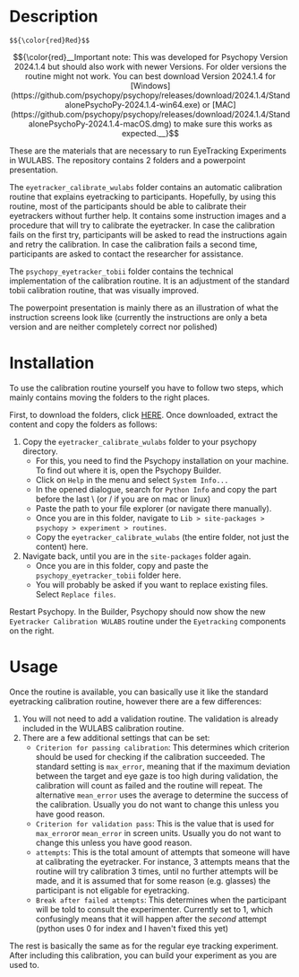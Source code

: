 # Description

 	$${\color{red}Red}$$

$${\color{red}__Important note: This was developed for Psychopy Version 2024.1.4 but should also work with newer Versions. For older versions the routine might not work. You can best download Version 2024.1.4 for [Windows](https://github.com/psychopy/psychopy/releases/download/2024.1.4/StandalonePsychoPy-2024.1.4-win64.exe) or [MAC](https://github.com/psychopy/psychopy/releases/download/2024.1.4/StandalonePsychoPy-2024.1.4-macOS.dmg) to make sure this works as expected.__}$$

These are the materials that are necessary to run EyeTracking Experiments in WULABS.
The repository contains 2 folders and a powerpoint presentation.

The `eyetracker_calibrate_wulabs` folder contains an automatic calibration routine that explains eyetracking to participants.
Hopefully, by using this routine, most of the participants should be able to calibrate their eyetrackers without further help.
It contains some instruction images and a procedure that will try to calibrate the eyetracker. 
In case the calibration fails on the first try, participants will be asked to read the instructions again and retry the calibration.
In case the calibration fails a second time, participants are asked to contact the researcher for assistance.

The `psychopy_eyetracker_tobii` folder contains the technical implementation of the calibration routine.
It is an adjustment of the standard tobii calibration routine, that was visually improved. 

The powerpoint presentation is mainly there as an illustration of what the instruction screens look like (currently the instructions are only a beta version and are neither completely correct nor polished)

# Installation

To use the calibration routine yourself you have to follow two steps, which mainly contains moving the folders to the right places.

First, to download the folders, click [HERE](https://github.com/julianquandt/wulabs_eyetracking_material/archive/refs/heads/main.zip).
Once downloaded, extract the content and copy the folders as follows:

1. Copy the `eyetracker_calibrate_wulabs` folder to your psychopy directory.
   - For this, you need to find the Psychopy installation on your machine. To find out where it is, open the Psychopy Builder.
   - Click on `Help` in the menu and select `System Info...`
   - In the opened dialogue, search for `Python Info` and copy the part before the last \ (or / if you are on mac or linux)
   - Paste the path to your file explorer (or navigate there manually).
   - Once you are in this folder, navigate to `Lib > site-packages > psychopy > experiment > routines`.
   - Copy the `eyetracker_calibrate_wulabs` (the entire folder, not just the content) here.
2. Navigate back, until you are in the `site-packages` folder again.
   - Once you are in this folder, copy and paste the `psychopy_eyetracker_tobii` folder here.
   - You will probably be asked if you want to replace existing files. Select `Replace files`.

Restart Psychopy.
In the Builder, Psychopy should now show the new `Eyetracker Calibration WULABS` routine under the `Eyetracking` components on the right.

# Usage

Once the routine is available, you can basically use it like the standard eyetracking calibration routine, however there are a few differences:

1. You will not need to add a validation routine. The validation is already included in the WULABS calibration routine.
2. There are a few additional settings that can be set:
   - `Criterion for passing calibration`: This determines which criterion should be used for checking if the calibration succeeded. The standard setting is `max_error`, meaning that if the maximum deviation between the target and eye gaze is too high during validation, the calibration will count as failed and the routine will repeat. The alternative `mean_error` uses the average to determine the success of the calibration. Usually you do not want to change this unless you have good reason.
   - `Criterion for validation pass`: This is the value that is used for `max_error`or `mean_error` in screen units. Usually you do not want to change this unless you have good reason.
   - `attempts`: This is the total amount of attempts that someone will have at calibrating the eyetracker. For instance, 3 attempts means that the routine will try calibration 3 times, until no further attempts will be made, and it is assumed that for some reason (e.g. glasses) the participant is not eligable for eyetracking.
   - `Break after failed attempts`: This determines when the participant will be told to consult the experimenter. Currently set to 1, which confusingly means that it will happen after the _second_ attempt (python uses 0 for index and I haven't fixed this yet)

The rest is basically the same as for the regular eye tracking experiment.
After including this calibration, you can build your experiment as you are used to. 
